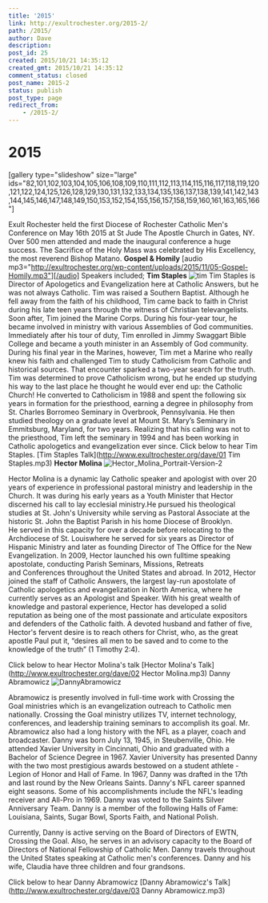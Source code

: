 ```yaml
---
title: '2015'
link: http://exultrochester.org/2015-2/
path: /2015/
author: Dave
description:
post_id: 25
created: 2015/10/21 14:35:12
created_gmt: 2015/10/21 14:35:12
comment_status: closed
post_name: 2015-2
status: publish
post_type: page
redirect_from:
    - /2015-2/
---
```


# 2015

[gallery type="slideshow" size="large" ids="82,101,102,103,104,105,106,108,109,110,111,112,113,114,115,116,117,118,119,120,121,122,124,125,126,128,129,130,131,132,133,134,135,136,137,138,139,141,142,143,144,145,146,147,148,149,150,153,152,154,155,156,157,158,159,160,161,163,165,166"]

Exult Rochester held the first Diocese of Rochester Catholic Men's Conference on May 16th 2015 at St Jude The Apostle Church in Gates, NY. Over 500 men attended and made the inaugural conference a huge success. The Sacrifice of the Holy Mass was celebrated by His Excellency, the most reverend Bishop Matano. **Gospel & Homily** [audio mp3="http://exultrochester.org/wp-content/uploads/2015/11/05-Gospel-Homily.mp3"][/audio] Speakers included; **Tim Staples** ![tim](/wp-content/uploads/2015/10/tim.jpg) Tim Staples is Director of Apologetics and Evangelization here at Catholic Answers, but he was not always Catholic. Tim was raised a Southern Baptist. Although he fell away from the faith of his childhood, Tim came back to faith in Christ during his late teen years through the witness of Christian televangelists. Soon after, Tim joined the Marine Corps. During his four-year tour, he became involved in ministry with various Assemblies of God communities. Immediately after his tour of duty, Tim enrolled in Jimmy Swaggart Bible College and became a youth minister in an Assembly of God community. During his final year in the Marines, however, Tim met a Marine who really knew his faith and challenged Tim to study Catholicism from Catholic and historical sources. That encounter sparked a two-year search for the truth. Tim was determined to prove Catholicism wrong, but he ended up studying his way to the last place he thought he would ever end up: the Catholic Church! He converted to Catholicism in 1988 and spent the following six years in formation for the priesthood, earning a degree in philosophy from St. Charles Borromeo Seminary in Overbrook, Pennsylvania. He then studied theology on a graduate level at Mount St. Mary’s Seminary in Emmitsburg, Maryland, for two years. Realizing that his calling was not to the priesthood, Tim left the seminary in 1994 and has been working in Catholic apologetics and evangelization ever since. Click below to hear Tim Staples. [Tim Staples Talk](http://www.exultrochester.org/dave/01 Tim Staples.mp3) **Hector Molina** ![Hector_Molina_Portrait-Version-2](http://exultrochester.org/wp-content/uploads/2015/10/Hector_Molina_Portrait-Version-2-300x290.jpg)

Hector Molina is a dynamic lay Catholic speaker and apologist with over 20 years of experience in professional pastoral ministry and leadership in the Church. It was during his early years as a Youth Minister that Hector discerned his call to lay ecclesial ministry.He pursued his theological studies at St. John's University while serving as Pastoral Associate at the historic St. John the Baptist Parish in his home Diocese of Brooklyn. He served in this capacity for over a decade before relocating to the Archdiocese of St. Louiswhere he served for six years as Director of Hispanic Ministry and later as founding Director of The Office for the New Evangelization. In 2009, Hector launched his own fulltime speaking apostolate, conducting Parish Seminars, Missions, Retreats and Conferences throughout the United States and abroad. In 2012, Hector joined the staff of Catholic Answers, the largest lay-run apostolate of Catholic apologetics and evangelization in North America, where he currently serves as an Apologist and Speaker. With his great wealth of knowledge and pastoral experience, Hector has developed a solid reputation as being one of the most passionate and articulate expositors and defenders of the Catholic faith. A devoted husband and father of five, Hector's fervent desire is to reach others for Christ, who, as the great apostle Paul put it, “desires all men to be saved and to come to the knowledge of the truth” (1 Timothy 2:4).

Click below to hear Hector Molina's talk [Hector Molina's Talk](http://www.exultrochester.org/dave/02 Hector Molina.mp3) Danny Abramowicz ![DannyAbramowicz](/wp-content/uploads/2015/10/DannyAbramowicz-217x300.jpg)

Abramowicz is presently involved in full-time work with Crossing the Goal ministries which is an evangelization outreach to Catholic men nationally. Crossing the Goal ministry utilizes TV, internet technology, conferences, and leadership training seminars to accomplish its goal. Mr. Abramowicz also had a long history with the NFL as a player, coach and broadcaster. Danny was born July 13, 1945, in Steubenville, Ohio. He attended Xavier University in Cincinnati, Ohio and graduated with a Bachelor of Science Degree in 1967. Xavier University has presented Danny with the two most prestigious awards bestowed on a student athlete - Legion of Honor and Hall of Fame. In 1967, Danny was drafted in the 17th and last round by the New Orleans Saints. Danny's NFL career spanned eight seasons. Some of his accomplishments include the NFL's leading receiver and All-Pro in 1969. Danny was voted to the Saints Silver Anniversary Team. Danny is a member of the following Halls of Fame: Louisiana, Saints, Sugar Bowl, Sports Faith, and National Polish.

Currently, Danny is active serving on the Board of Directors of EWTN, Crossing the Goal. Also, he serves in an advisory capacity to the Board of Directors of National Fellowship of Catholic Men. Danny travels throughout the United States speaking at Catholic men's conferences. Danny and his wife, Claudia have three children and four grandsons.

Click below to hear Danny Abramowicz [Danny Abramowicz's Talk](http://www.exultrochester.org/dave/03 Danny Abramowicz.mp3)
